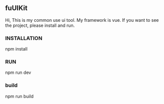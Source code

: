 ## fuUIKit

Hi, This is my common use ui tool. My framework is vue. If you want to see the project, please install and run.

### INSTALLATION

npm install

### RUN

npm run dev

### build 

npm run build

